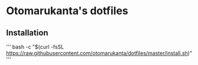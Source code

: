# Otomarukanta's dotfiles

## Installation

'''
bash -c "$(curl -fsSL https://raw.githubusercontent.com/otomarukanta/dotfiles/master/install.sh)"
'''
